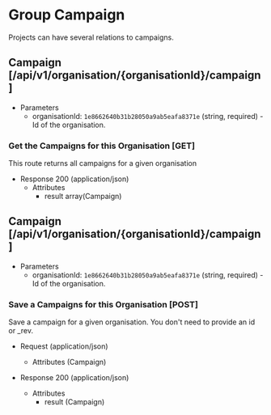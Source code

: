# Group Campaign

Projects can have several relations to campaigns. 

## Campaign [/api/v1/organisation/{organisationId}/campaign]

+ Parameters
    + organisationId: `1e8662640b31b28050a9ab5eafa8371e` (string, required) - Id of the organisation.
   
### Get the Campaigns for this Organisation [GET]

This route returns all campaigns for a given organisation

+ Response 200 (application/json)
    + Attributes
        + result array(Campaign)
   
## Campaign [/api/v1/organisation/{organisationId}/campaign]

+ Parameters
    + organisationId: `1e8662640b31b28050a9ab5eafa8371e` (string, required) - Id of the organisation.
   
### Save a Campaigns for this Organisation [POST]

Save a campaign for a given organisation. You don't need to provide an id or _rev.

+ Request (application/json)
    + Attributes (Campaign)

+ Response 200 (application/json)
    + Attributes
        + result (Campaign)

